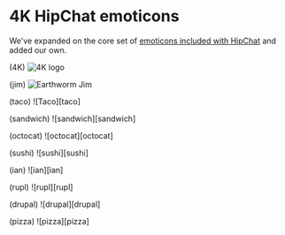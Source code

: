 # 4K HipChat emoticons

We've expanded on the core set of [emoticons included with HipChat](http://hipchat-emoticons.nyh.name) and added our own.

(4K) ![4K logo][4K]  

(jim) ![Earthworm Jim][jim]

(taco) ![Taco][taco]

(sandwich) ![sandwich][sandwich]

(octocat) ![octocat][octocat]

(sushi) ![sushi][sushi]

(ian) ![ian][ian]

(rupl) ![rupl][rupl]

(drupal) ![drupal][drupal]

(pizza) ![pizza][pizza]

[4K]: https://raw.github.com/fourkitchens/hipchat-emoticons/master/4K.png
[jim]: https://raw.github.com/fourkitchens/hipchat-emoticons/master/jim.gif
[jim]: https://raw.github.com/fourkitchens/hipchat-emoticons/master/jim.gif
[jim]: https://raw.github.com/fourkitchens/hipchat-emoticons/master/jim.gif
[jim]: https://raw.github.com/fourkitchens/hipchat-emoticons/master/jim.gif
[jim]: https://raw.github.com/fourkitchens/hipchat-emoticons/master/jim.gif
[jim]: https://raw.github.com/fourkitchens/hipchat-emoticons/master/jim.gif
